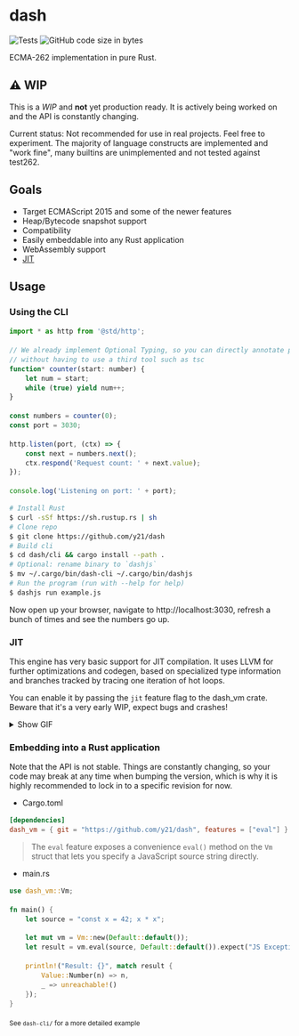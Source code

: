# dash
![Tests](https://github.com/y21/dash/actions/workflows/test.yml/badge.svg)
![GitHub code size in bytes](https://img.shields.io/github/languages/code-size/y21/dash)

ECMA-262 implementation in pure Rust. 

## ⚠️ WIP
This is a *WIP* and **not** yet production ready. It is actively being worked on and the API is constantly changing.

Current status: Not recommended for use in real projects. Feel free to experiment. The majority of language constructs are implemented and "work fine", many builtins are unimplemented and not tested against test262.

## Goals
- Target ECMAScript 2015 and some of the newer features
- Heap/Bytecode snapshot support
- Compatibility
- Easily embeddable into any Rust application
- WebAssembly support
- [JIT](#jit)

## Usage
### Using the CLI
```js
import * as http from '@std/http';

// We already implement Optional Typing, so you can directly annotate parameters and variables with types
// without having to use a third tool such as tsc
function* counter(start: number) {
    let num = start;
    while (true) yield num++;
}

const numbers = counter(0);
const port = 3030;

http.listen(port, (ctx) => {
    const next = numbers.next();
    ctx.respond('Request count: ' + next.value);
});

console.log('Listening on port: ' + port);
```
```sh
# Install Rust
$ curl -sSf https://sh.rustup.rs | sh
# Clone repo
$ git clone https://github.com/y21/dash
# Build cli
$ cd dash/cli && cargo install --path .
# Optional: rename binary to `dashjs`
$ mv ~/.cargo/bin/dash-cli ~/.cargo/bin/dashjs
# Run the program (run with --help for help)
$ dashjs run example.js
```
Now open up your browser, navigate to http://localhost:3030, refresh a bunch of times and see the numbers go up.

### JIT
This engine has very basic support for JIT compilation. It uses LLVM for further optimizations and codegen, based on specialized type information and branches tracked by tracing one iteration of hot loops.

You can enable it by passing the `jit` feature flag to the dash_vm crate. Beware that it's a very early WIP, expect bugs and crashes!

<details>
    <summary>Show GIF</summary>
    
<sub>Running a silly and inefficient `isEven` function to test the performance of JS engines.</sub>

![JIT Demo](.github/img/JitDemo.gif)
</details>

### Embedding into a Rust application
Note that the API is not stable. Things are constantly changing, so your code may break at any time when bumping the version, which is why it is highly recommended to lock in to a specific revision for now.

- Cargo.toml
```toml
[dependencies]
dash_vm = { git = "https://github.com/y21/dash", features = ["eval"] }
```
> The `eval` feature exposes a convenience `eval()` method on the `Vm` struct
> that lets you specify a JavaScript source string directly.

- main.rs
```rs
use dash_vm::Vm;

fn main() {
    let source = "const x = 42; x * x";

    let mut vm = Vm::new(Default::default());
    let result = vm.eval(source, Default::default()).expect("JS Exception");

    println!("Result: {}", match result {
        Value::Number(n) => n,
        _ => unreachable!()
    });
}
```
<sub>See `dash-cli/` for a more detailed example</sub>
